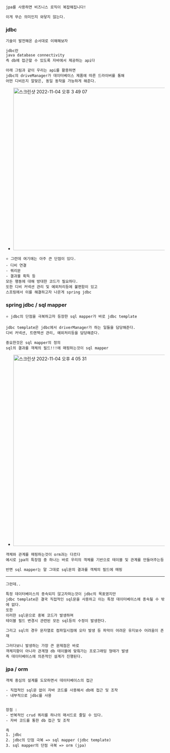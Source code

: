 ```
jpa를 사용하면 비즈니스 로직이 복잡해집니다!

이게 무슨 의미인지 와닿지 않는다.
```

### jdbc 
```
기술이 발전해온 순서대로 이해해보자
```

```
jdbc란 
java database connectivity
즉 db에 접근할 수 있도록 자바에서 제공하는 api다

아래 그림과 같이 우리는 api를 활용하면 
jdbc의 driveManager가 데이터베이스 제품에 따른 드라이버를 통해 
어떤 디비든지 알맞은, 동일 동작을 가능하게 해준다.
```
- <img width="515" alt="스크린샷 2022-11-04 오후 3 49 07" src="https://user-images.githubusercontent.com/62214428/199909534-12599842-b0be-40d8-a36f-597a5b3e42b8.png">
```
⭐️ 그런데 여기에는 아주 큰 단점이 있다.
- 디비 연결
- 쿼리문
- 결과물 획득 등
모든 행동에 대해 방대한 코드가 필요하다.
또한 디비 커넥션 관리 및 예외처리등에 불편함이 있고
스프링에서 이를 해결하고자 나온게 spring jdbc
```

### spring jdbc / sql mapper
```
⭐️ jdbc의 단점을 극복하고자 등장한 sql mapper가 바로 jdbc template

jdbc template은 jdbc에서 driverManager가 하는 일들을 담당해준다.
디비 커넥션, 트랜잭션 관리, 예외처리등을 담당해준다.
```
```
중요한것은 sql mapper의 정의
sql의 결과를 객체의 필드!!!에 매핑하는것이 sql mapper
```
- <img width="606" alt="스크린샷 2022-11-04 오후 4 05 31" src="https://user-images.githubusercontent.com/62214428/199912489-bbae797e-3459-4faf-b6a5-931440c18131.png">
```
객체와 관계를 매핑하는것이 orm과는 다르다
예시로 jpa의 특장점 중 하나는 바로 우리의 객체를 기반으로 테이블 및 관계를 만들어주는등

반면 sql mapper는 말 그대로 sql문의 결과를 객체의 필드에 매핑
```
---------

```
그런데..

특정 데이터베이스의 종속되지 않고자하는것이 jdbc의 목표였지만
jdbc template은 결국 직접적인 sql문을 사용하고 이는 특정 데이터베이스에 종속될 수 밖에 없다.
또한
이러한 sql문으로 중복 코드가 발생하며
테이블 필드 변경시 관련된 모든 sql등의 수정이 발생한다.

그리고 sql의 경우 문자열로 컴파일시점에 오타 발생 등 파악이 어려운 유지보수 어려움이 존재
```
```
그러다보니 발생하는 가장 큰 문제점은 바로 
객체지향이 아니라 관계형 db 테이블에 맞춰가는 프로그래밍 형태가 발생
즉 데이터베이스에 의존적인 설계가 진행된다.
```


### jpa / orm
```
객체 중심의 설계를 도모하면서 데이터베이스의 접근

- 직접적인 sql문 없이 자바 코드를 사용해서 db에 접근 및 조작
- 내부적으로 jdbc를 사용


장점 : 
- 반복적인 crud 쿼리를 하나의 매서드로 줄일 수 있다.
- 자바 코드를 통한 db 접근 및 조작

```




```
즉 
1. jdbc
2. jdbc의 단점 극복 => sql mapper (jdbc template)
3. sql mapper의 단점 극복 => orm (jpa)
```
